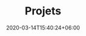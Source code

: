 ---
title: "Projets"
date: 2020-03-14T15:40:24+06:00
draft: false
# description
description: "This is meta description"
---